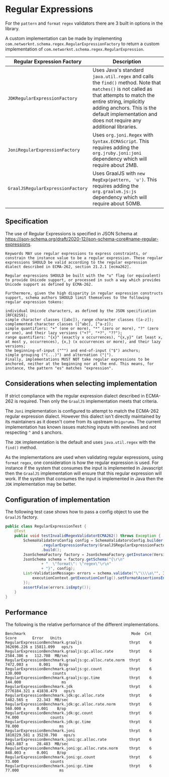 # Regular Expressions

For the `pattern` and `format` `regex` validators there are 3 built in options in the library.

A custom implementation can be made by implementing `com.networknt.schema.regex.RegularExpressionFactory` to return a custom implementation of `com.networknt.schema.regex.RegularExpression`.

| Regular Expression Factory                       | Description                                        |
|--------------------------------------------------|----------------------------------------------------|
| `JDKRegularExpressionFactory`                    | Uses Java's standard `java.util.regex` and calls the `find()` method. Note that `matches()` is not called as that attempts to match the entire string, implicitly adding anchors. This is the default implementation and does not require any additional libraries. |
| `JoniRegularExpressionFactory`                   | Uses `org.joni.Regex` with `Syntax.ECMAScript`. This requires adding the `org.jruby.joni:joni` dependency which will require about 2MB.                                                                                                                             |
| `GraalJSRegularExpressionFactory`                | Uses GraalJS with `new RegExp(pattern, 'u')`. This requires adding the `org.graalvm.js:js` dependency which will require about 50MB.                                                                                                                                |

## Specification

The use of Regular Expressions is specified in JSON Schema at https://json-schema.org/draft/2020-12/json-schema-core#name-regular-expressions.

```
Keywords MAY use regular expressions to express constraints, or constrain the instance value to be a regular expression. These regular expressions SHOULD be valid according to the regular expression dialect described in ECMA-262, section 21.2.1 [ecma262].

Regular expressions SHOULD be built with the "u" flag (or equivalent) to provide Unicode support, or processed in such a way which provides Unicode support as defined by ECMA-262.

Furthermore, given the high disparity in regular expression constructs support, schema authors SHOULD limit themselves to the following regular expression tokens:

individual Unicode characters, as defined by the JSON specification [RFC8259];
simple character classes ([abc]), range character classes ([a-z]);
complemented character classes ([^abc], [^a-z]);
simple quantifiers: "+" (one or more), "*" (zero or more), "?" (zero or one), and their lazy versions ("+?", "*?", "??");
range quantifiers: "{x}" (exactly x occurrences), "{x,y}" (at least x, at most y, occurrences), {x,} (x occurrences or more), and their lazy versions;
the beginning-of-input ("^") and end-of-input ("$") anchors;
simple grouping ("(...)") and alternation ("|").
Finally, implementations MUST NOT take regular expressions to be anchored, neither at the beginning nor at the end. This means, for instance, the pattern "es" matches "expression".
```

## Considerations when selecting implementation

If strict compliance with the regular expression dialect described in ECMA-262 is required. Then only the `GraalJS` implementation meets that criteria.

The `Joni` implementation is configured to attempt to match the ECMA-262 regular expression dialect. However this dialect isn't directly maintained by its maintainers as it doesn't come from its upstream `Oniguruma`. The current implementation has known issues matching inputs with newlines and not respecting `^` and `$` anchors.

The `JDK` implementation is the default and uses `java.util.regex` with the `find()` method.

As the implementations are used when validating regular expressions, using `format` `regex`, one consideration is how the regular expression is used. For instance if the system that consumes the input is implemented in Javascript then the `GraalJS` implementation will ensure that this regular expression will work. If the system that consumes the input is implemented in Java then the `JDK` implementation may be better.

## Configuration of implementation

The following test case shows how to pass a config object to use the `GraalJS` factory.

```java
public class RegularExpressionTest {
    @Test
    public void testInvalidRegexValidatorECMA262() throws Exception {
        SchemaValidatorsConfig config = SchemaValidatorsConfig.builder()
                .regularExpressionFactory(GraalJSRegularExpressionFactory.getInstance())
                .build();
        JsonSchemaFactory factory = JsonSchemaFactory.getInstance(VersionFlag.V202012);
        JsonSchema schema = factory.getSchema("{\r\n"
                + "  \"format\": \"regex\"\r\n"
                + "}", config);
        List<ValidationMessage> errors = schema.validate("\"\\\\a\"", InputFormat.JSON, executionContext -> {
            executionContext.getExecutionConfig().setFormatAssertionsEnabled(true);
        });
        assertFalse(errors.isEmpty());
    }
}
```

## Performance

The following is the relative performance of the different implementations.

```
Benchmark                                               Mode  Cnt        Score       Error   Units
RegularExpressionBenchmark.graaljs                     thrpt    6   362696.226 ± 15811.099   ops/s
RegularExpressionBenchmark.graaljs:gc.alloc.rate       thrpt    6     2584.386 ±   112.708  MB/sec
RegularExpressionBenchmark.graaljs:gc.alloc.rate.norm  thrpt    6     7472.003 ±     0.001    B/op
RegularExpressionBenchmark.graaljs:gc.count            thrpt    6      130.000              counts
RegularExpressionBenchmark.graaljs:gc.time             thrpt    6      144.000                  ms
RegularExpressionBenchmark.jdk                         thrpt    6  2776184.321 ± 41838.479   ops/s
RegularExpressionBenchmark.jdk:gc.alloc.rate           thrpt    6     1482.565 ±    22.343  MB/sec
RegularExpressionBenchmark.jdk:gc.alloc.rate.norm      thrpt    6      560.000 ±     0.001    B/op
RegularExpressionBenchmark.jdk:gc.count                thrpt    6       74.000              counts
RegularExpressionBenchmark.jdk:gc.time                 thrpt    6       78.000                  ms
RegularExpressionBenchmark.joni                        thrpt    6  1810229.581 ± 35230.798   ops/s
RegularExpressionBenchmark.joni:gc.alloc.rate          thrpt    6     1463.887 ±    28.483  MB/sec
RegularExpressionBenchmark.joni:gc.alloc.rate.norm     thrpt    6      848.003 ±     0.001    B/op
RegularExpressionBenchmark.joni:gc.count               thrpt    6       73.000              counts
RegularExpressionBenchmark.joni:gc.time                thrpt    6       77.000                  ms
```

